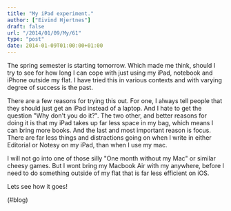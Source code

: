 ```yaml
---
title: "My iPad experiment."
author: ["Eivind Hjertnes"]
draft: false
url: "/2014/01/09/My/61"
type: "post"
date: 2014-01-09T01:00:00+01:00
---
```


The spring semester is starting tomorrow. Which made me think, should I
try to see for how long I can cope with just using my iPad, notebook and
iPhone outside my flat. I have tried this in various contexts and with
varying degree of success is the past.

There are a few reasons for trying this out. For one, I always tell
people that they should just get an iPad instead of a laptop. And I hate
to get the question "Why don't you do it?". The two other, and better
reasons for doing it is that my iPad takes up far less space in my bag,
which means I can bring more books. And the last and most important
reason is focus. There are far less things and distractions going on
when I write in either Editorial or Notesy on my iPad, than when I use
my mac.

I will not go into one of those silly "One month without my Mac" or
similar cheesy games. But I wont bring my Macbook Air with my anywhere,
before I need to do something outside of my flat that is far less
efficient on iOS.

Lets see how it goes!

(#blog)
